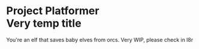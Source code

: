 # Project Platformer<br>Very temp title
You're an elf that saves baby elves from orcs.
Very WIP, please check in l8r
